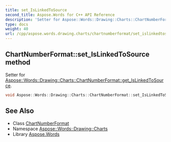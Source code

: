 ```yaml
---
title: set_IsLinkedToSource
second_title: Aspose.Words for C++ API Reference
description: 'Setter for Aspose::Words::Drawing::Charts::ChartNumberFormat::get_IsLinkedToSource.'
type: docs
weight: 40
url: /cpp/aspose.words.drawing.charts/chartnumberformat/set_islinkedtosource/
---
```

## ChartNumberFormat::set_IsLinkedToSource method


Setter for [Aspose::Words::Drawing::Charts::ChartNumberFormat::get_IsLinkedToSource](../get_islinkedtosource/).

```cpp
void Aspose::Words::Drawing::Charts::ChartNumberFormat::set_IsLinkedToSource(bool value)
```

## See Also

* Class [ChartNumberFormat](../)
* Namespace [Aspose::Words::Drawing::Charts](../../)
* Library [Aspose.Words](../../../)
